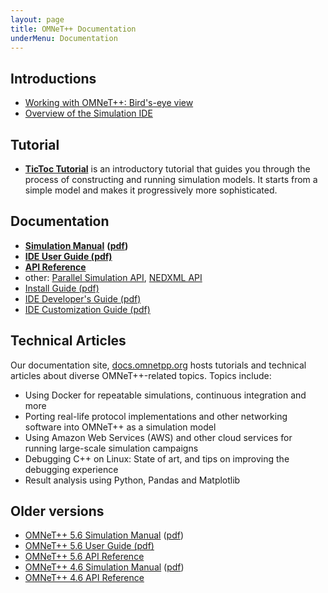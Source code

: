 ```yaml
---
layout: page
title: OMNeT++ Documentation
underMenu: Documentation
---
```


## Introductions

* [Working with OMNeT++: Bird's-eye view](simulation-with-omnet)
* [Overview of the Simulation IDE](ide-overview)

## Tutorial

* [**TicToc Tutorial**](https://docs.omnetpp.org/tutorials/tictoc/) is an
  introductory tutorial that guides you through the process of constructing and
  running simulation models. It starts from a simple model and makes it
  progressively more sophisticated.

## Documentation

* [**Simulation Manual**](/doc/omnetpp/manual) **([pdf](/doc/omnetpp/SimulationManual.pdf))**
* [**IDE User Guide (pdf)**](/doc/omnetpp/UserGuide.pdf)
* [**API Reference**](/doc/omnetpp/api/index.html)
* other: [Parallel Simulation API](/doc/omnetpp/parsim-api/index.html), [NEDXML API](/doc/omnetpp/nedxml-api/index.html)
* [Install Guide (pdf)](/doc/omnetpp/InstallGuide.pdf)
* [IDE Developer's Guide (pdf)](/doc/omnetpp/IDE-DevelopersGuide.pdf)
* [IDE Customization Guide (pdf)](/doc/omnetpp/IDE-CustomizationGuide.pdf)

## Technical Articles

Our documentation site, [docs.omnetpp.org](https://docs.omnetpp.org) hosts
tutorials and technical articles about diverse OMNeT++-related topics. Topics include:

* Using Docker for repeatable simulations, continuous integration and more
* Porting real-life protocol implementations and other networking software into OMNeT++ as a simulation model
* Using Amazon Web Services (AWS) and other cloud services for running large-scale simulation campaigns
* Debugging C++ on Linux: State of art, and tips on improving the debugging experience
* Result analysis using Python, Pandas and Matplotlib

## Older versions

* [OMNeT++ 5.6 Simulation Manual](/doc/omnetpp5/manual) ([pdf](/doc/omnetpp5/SimulationManual.pdf))
* [OMNeT++ 5.6 User Guide (pdf)](/doc/omnetpp5/UserGuide.pdf)
* [OMNeT++ 5.6 API Reference](/doc/omnetpp5/api/index.html)
* [OMNeT++ 4.6 Simulation Manual](/doc/omnetpp4/manual/usman.html) ([pdf](/doc/omnetpp4/Manual.pdf))
* [OMNeT++ 4.6 API Reference](/doc/omnetpp4/api/index.html)
